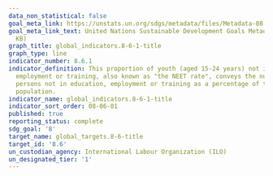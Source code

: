 ```yaml
---
data_non_statistical: false
goal_meta_link: https://unstats.un.org/sdgs/metadata/files/Metadata-08-06-01.pdf
goal_meta_link_text: United Nations Sustainable Development Goals Metadata (PDF 382
  KB)
graph_title: global_indicators.8-6-1-title
graph_type: line
indicator_number: 8.6.1
indicator_definition: This proportion of youth (aged 15-24 years) not in education,
  employment or training, also known as "the NEET rate", conveys the number of young
  persons not in education, employment or training as a percentage of the total youth
  population.
indicator_name: global_indicators.8-6-1-title
indicator_sort_order: 08-06-01
published: true
reporting_status: complete
sdg_goal: '8'
target_name: global_targets.8-6-title
target_id: '8.6'
un_custodian_agency: International Labour Organization (ILO)
un_designated_tier: '1'
---
```

